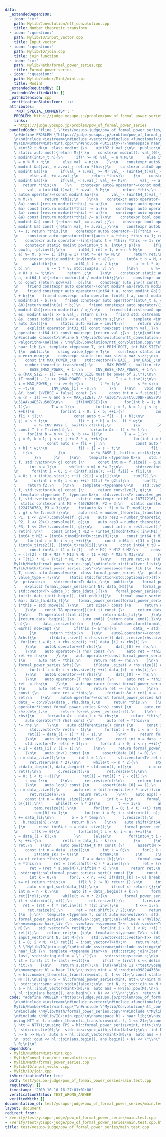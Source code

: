 ```yaml
---
data:
  _extendedDependsOn:
  - icon: ':x:'
    path: Mylib/Convolution/ntt_convolution.cpp
    title: Number theoretic transform
  - icon: ':question:'
    path: Mylib/IO/input_vector.cpp
    title: Input vector
  - icon: ':question:'
    path: Mylib/IO/join.cpp
    title: join function
  - icon: ':x:'
    path: Mylib/Math/formal_power_series.cpp
    title: Formal power series
  - icon: ':question:'
    path: Mylib/Number/Mint/mint.cpp
    title: Modint
  _extendedRequiredBy: []
  _extendedVerifiedWith: []
  _pathExtension: cpp
  _verificationStatusIcon: ':x:'
  attributes:
    '*NOT_SPECIAL_COMMENTS*': ''
    PROBLEM: https://judge.yosupo.jp/problem/pow_of_formal_power_series
    links:
    - https://judge.yosupo.jp/problem/pow_of_formal_power_series
  bundledCode: "#line 1 \"test/yosupo-judge/pow_of_formal_power_series/main.test.cpp\"\
    \n#define PROBLEM \"https://judge.yosupo.jp/problem/pow_of_formal_power_series\"\
    \n\n#include <iostream>\n#include <vector>\n#include <functional>\n#line 3 \"\
    Mylib/Number/Mint/mint.cpp\"\n#include <utility>\n\nnamespace haar_lib {\n  template\
    \ <int32_t M>\n  class modint {\n    uint32_t val_;\n\n  public:\n    constexpr\
    \ static auto mod(){return M;}\n\n    constexpr modint(): val_(0){}\n    constexpr\
    \ modint(int64_t n){\n      if(n >= M) val_ = n % M;\n      else if(n < 0) val_\
    \ = n % M + M;\n      else val_ = n;\n    }\n\n    constexpr auto& operator=(const\
    \ modint &a){val_ = a.val_; return *this;}\n    constexpr auto& operator+=(const\
    \ modint &a){\n      if(val_ + a.val_ >= M) val_ = (uint64_t)val_ + a.val_ - M;\n\
    \      else val_ += a.val_;\n      return *this;\n    }\n    constexpr auto& operator-=(const\
    \ modint &a){\n      if(val_ < a.val_) val_ += M;\n      val_ -= a.val_;\n   \
    \   return *this;\n    }\n    constexpr auto& operator*=(const modint &a){\n \
    \     val_ = (uint64_t)val_ * a.val_ % M;\n      return *this;\n    }\n    constexpr\
    \ auto& operator/=(const modint &a){\n      val_ = (uint64_t)val_ * a.inv().val_\
    \ % M;\n      return *this;\n    }\n\n    constexpr auto operator+(const modint\
    \ &a) const {return modint(*this) += a;}\n    constexpr auto operator-(const modint\
    \ &a) const {return modint(*this) -= a;}\n    constexpr auto operator*(const modint\
    \ &a) const {return modint(*this) *= a;}\n    constexpr auto operator/(const modint\
    \ &a) const {return modint(*this) /= a;}\n\n    constexpr bool operator==(const\
    \ modint &a) const {return val_ == a.val_;}\n    constexpr bool operator!=(const\
    \ modint &a) const {return val_ != a.val_;}\n\n    constexpr auto& operator++(){*this\
    \ += 1; return *this;}\n    constexpr auto& operator--(){*this -= 1; return *this;}\n\
    \n    constexpr auto operator++(int){auto t = *this; *this += 1; return t;}\n\
    \    constexpr auto operator--(int){auto t = *this; *this -= 1; return t;}\n\n\
    \    constexpr static modint pow(int64_t n, int64_t p){\n      if(p < 0) return\
    \ pow(n, -p).inv();\n\n      int64_t ret = 1, e = n % M;\n      for(; p; (e *=\
    \ e) %= M, p >>= 1) if(p & 1) (ret *= e) %= M;\n      return ret;\n    }\n\n \
    \   constexpr static modint inv(int64_t a){\n      int64_t b = M, u = 1, v = 0;\n\
    \n      while(b){\n        int64_t t = a / b;\n        a -= t * b; std::swap(a,\
    \ b);\n        u -= t * v; std::swap(u, v);\n      }\n\n      u %= M;\n      if(u\
    \ < 0) u += M;\n\n      return u;\n    }\n\n    constexpr static auto frac(int64_t\
    \ a, int64_t b){return modint(a) / modint(b);}\n\n    constexpr auto pow(int64_t\
    \ p) const {return pow(val_, p);}\n    constexpr auto inv() const {return inv(val_);}\n\
    \n    friend constexpr auto operator-(const modint &a){return modint(M - a.val_);}\n\
    \n    friend constexpr auto operator+(int64_t a, const modint &b){return modint(a)\
    \ + b;}\n    friend constexpr auto operator-(int64_t a, const modint &b){return\
    \ modint(a) - b;}\n    friend constexpr auto operator*(int64_t a, const modint\
    \ &b){return modint(a) * b;}\n    friend constexpr auto operator/(int64_t a, const\
    \ modint &b){return modint(a) / b;}\n\n    friend std::istream& operator>>(std::istream\
    \ &s, modint &a){s >> a.val_; return s;}\n    friend std::ostream& operator<<(std::ostream\
    \ &s, const modint &a){s << a.val_; return s;}\n\n    template <int N>\n    static\
    \ auto div(){\n      static auto value = inv(N);\n      return value;\n    }\n\
    \n    explicit operator int32_t() const noexcept {return val_;}\n    explicit\
    \ operator int64_t() const noexcept {return val_;}\n  };\n}\n#line 3 \"Mylib/Convolution/ntt_convolution.cpp\"\
    \n#include <cassert>\n#line 5 \"Mylib/Convolution/ntt_convolution.cpp\"\n#include\
    \ <algorithm>\n#line 7 \"Mylib/Convolution/ntt_convolution.cpp\"\n\nnamespace\
    \ haar_lib {\n  template <typename T, int PRIM_ROOT, int MAX_SIZE>\n  class number_theoretic_transform\
    \ {\n  public:\n    using value_type = T;\n    constexpr static int primitive_root\
    \ = PRIM_ROOT;\n    constexpr static int max_size = MAX_SIZE;\n\n  private:\n\
    \    const int MAX_POWER_;\n    std::vector<T> BASE_, INV_BASE_;\n\n  public:\n\
    \    number_theoretic_transform():\n      MAX_POWER_(__builtin_ctz(MAX_SIZE)),\n\
    \      BASE_(MAX_POWER_ + 1),\n      INV_BASE_(MAX_POWER_ + 1)\n    {\n      static_assert((MAX_SIZE\
    \ & (MAX_SIZE - 1)) == 0, \"MAX_SIZE must be power of 2.\");\n\n      T t = T::pow(PRIM_ROOT,\
    \ (T::mod() - 1) >> (MAX_POWER_ + 2));\n      T s = t.inv();\n\n      for(int\
    \ i = MAX_POWER_; --i >= 0;){\n        t *= t;\n        s *= s;\n        BASE_[i]\
    \ = -t;\n        INV_BASE_[i] = -s;\n      }\n    }\n\n    void run(std::vector<T>\
    \ &f, bool INVERSE = false) const {\n      const int n = f.size();\n      assert((n\
    \ & (n - 1)) == 0 and n <= MAX_SIZE); // \u30C7\u30FC\u30BF\u6570\u306F2\u306E\
    \u51AA\u4E57\u500B\n\n      if(INVERSE){\n        for(int b = 1; b < n; b <<=\
    \ 1){\n          T w = 1;\n          for(int j = 0, k = 1; j < n; j += 2 * b,\
    \ ++k){\n            for(int i = 0; i < b; ++i){\n              const auto s =\
    \ f[i + j];\n              const auto t = f[i + j + b];\n\n              f[i +\
    \ j] = s + t;\n              f[i + j + b] = (s - t) * w;\n            }\n    \
    \        w *= INV_BASE_[__builtin_ctz(k)];\n          }\n        }\n\n       \
    \ const T t = T::inv(n);\n        for(auto &x : f) x *= t;\n      }else{\n   \
    \     for(int b = n >> 1; b; b >>= 1){\n          T w = 1;\n          for(int\
    \ j = 0, k = 1; j < n; j += 2 * b, ++k){\n            for(int i = 0; i < b; ++i){\n\
    \              const auto s = f[i + j];\n              const auto t = f[i + j\
    \ + b] * w;\n\n              f[i + j] = s + t;\n              f[i + j + b] = s\
    \ - t;\n            }\n            w *= BASE_[__builtin_ctz(k)];\n          }\n\
    \        }\n      }\n    }\n\n    template <typename U>\n    std::vector<T> convolve(std::vector<U>\
    \ f, std::vector<U> g) const {\n      const int m = f.size() + g.size() - 1;\n\
    \      int n = 1;\n      while(n < m) n *= 2;\n\n      std::vector<T> f2(n), g2(n);\n\
    \n      for(int i = 0; i < (int)f.size(); ++i) f2[i] = f[i];\n      for(int i\
    \ = 0; i < (int)g.size(); ++i) g2[i] = g[i];\n\n      run(f2);\n      run(g2);\n\
    \n      for(int i = 0; i < n; ++i) f2[i] *= g2[i];\n      run(f2, true);\n\n \
    \     return f2;\n    }\n\n    template <typename U>\n    std::vector<T> operator()(std::vector<U>\
    \ f, std::vector<U> g) const {\n      return convolve(f, g);\n    }\n  };\n\n\
    \  template <typename T, typename U>\n  std::vector<T> convolve_general_mod(std::vector<U>\
    \ f, std::vector<U> g){\n    static constexpr int M1 = 167772161, P1 = 3;\n  \
    \  static constexpr int M2 = 469762049, P2 = 3;\n    static constexpr int M3 =\
    \ 1224736769, P3 = 3;\n\n    for(auto &x : f) x %= T::mod();\n    for(auto &x\
    \ : g) x %= T::mod();\n\n    auto res1 = number_theoretic_transform<modint<M1>,\
    \ P1, 1 << 20>().convolve(f, g);\n    auto res2 = number_theoretic_transform<modint<M2>,\
    \ P2, 1 << 20>().convolve(f, g);\n    auto res3 = number_theoretic_transform<modint<M3>,\
    \ P3, 1 << 20>().convolve(f, g);\n\n    const int n = res1.size();\n\n    std::vector<T>\
    \ ret(n);\n\n    const int64_t M12 = (int64_t)modint<M2>::inv(M1);\n    const\
    \ int64_t M13 = (int64_t)modint<M3>::inv(M1);\n    const int64_t M23 = (int64_t)modint<M3>::inv(M2);\n\
    \n    for(int i = 0; i < n; ++i){\n      const int64_t r[3] = {(int64_t)res1[i],\
    \ (int64_t)res2[i], (int64_t)res3[i]};\n\n      const int64_t t0 = r[0] % M1;\n\
    \      const int64_t t1 = (r[1] - t0 + M2) * M12 % M2;\n      const int64_t t2\
    \ = ((r[2] - t0 + M3) * M13 % M3 - t1 + M3) * M23 % M3;\n\n      ret[i] = T(t0)\
    \ + T(t1) * M1 + T(t2) * M1 * M2;\n    }\n\n    return ret;\n  }\n}\n#line 4 \"\
    Mylib/Math/formal_power_series.cpp\"\n#include <initializer_list>\n#line 6 \"\
    Mylib/Math/formal_power_series.cpp\"\n\nnamespace haar_lib {\n  template <typename\
    \ T, const auto &convolve>\n  class formal_power_series {\n  public:\n    using\
    \ value_type = T;\n\n    static std::function<std::optional<T>(T)> get_sqrt;\n\
    \n  private:\n    std::vector<T> data_;\n\n  public:\n    formal_power_series(){}\n\
    \    explicit formal_power_series(int N): data_(N){}\n    formal_power_series(const\
    \ std::vector<T> &data_): data_(data_){}\n    formal_power_series(std::initializer_list<T>\
    \ init): data_(init.begin(), init.end()){}\n    formal_power_series(const formal_power_series\
    \ &a): data_(a.data_){}\n    formal_power_series(formal_power_series &&a) noexcept\
    \ {*this = std::move(a);}\n\n    int size() const {\n      return data_.size();\n\
    \    }\n\n    const T& operator[](int i) const {\n      return data_[i];\n   \
    \ }\n\n    T& operator[](int i){\n      return data_[i];\n    }\n\n    auto begin()\
    \ {return data_.begin();}\n    auto end() {return data_.end();}\n\n    void resize(int\
    \ n){\n      data_.resize(n);\n    }\n\n    auto& operator=(formal_power_series\
    \ &&rhs) noexcept {\n      if(this != &rhs){\n        data_ = std::move(rhs.data_);\n\
    \      }\n      return *this;\n    }\n\n    auto& operator+=(const formal_power_series\
    \ &rhs){\n      if(data_.size() < rhs.size()) data_.resize(rhs.size());\n    \
    \  for(int i = 0; i < rhs.size(); ++i) data_[i] += rhs[i];\n      return *this;\n\
    \    }\n\n    auto& operator+=(T rhs){\n      data_[0] += rhs;\n      return *this;\n\
    \    }\n\n    auto operator+(T rhs) const {\n      auto ret = *this;\n      return\
    \ ret += rhs;\n    }\n\n    auto operator+(const formal_power_series &rhs) const\
    \ {\n      auto ret = *this;\n      return ret += rhs;\n    }\n\n    auto& operator-=(const\
    \ formal_power_series &rhs){\n      if(data_.size() < rhs.size()) data_.resize(rhs.size());\n\
    \      for(int i = 0; i < rhs.size(); ++i) data_[i] -= rhs[i];\n      return *this;\n\
    \    }\n\n    auto& operator-=(T rhs){\n      data_[0] -= rhs;\n      return *this;\n\
    \    }\n\n    auto operator-(T rhs) const {\n      auto ret = *this;\n      return\
    \ ret -= rhs;\n    }\n\n    auto operator-(const formal_power_series &rhs) const\
    \ {\n      auto ret = *this;\n      return ret -= rhs;\n    }\n\n    auto operator-()\
    \ const {\n      auto ret = *this;\n      for(auto &x : ret) x = -x;\n      return\
    \ ret;\n    }\n\n    auto& operator*=(const formal_power_series &rhs){\n     \
    \ data_ = convolve(data_, rhs.data_);\n      return *this;\n    }\n\n    auto\
    \ operator*(const formal_power_series &rhs) const {\n      auto ret = convolve(data_,\
    \ rhs.data_);\n      return formal_power_series(ret);\n    }\n\n    auto& operator*=(T\
    \ rhs){\n      for(auto &x : data_) x *= rhs;\n      return *this;\n    }\n\n\
    \    auto operator*(T rhs) const {\n      auto ret = *this;\n      return ret\
    \ *= rhs;\n    }\n\n    auto differentiate() const {\n      const int n = data_.size();\n\
    \      std::vector<T> ret(n - 1);\n      for(int i = 0; i < n - 1; ++i){\n   \
    \     ret[i] = data_[i + 1] * (i + 1);\n      }\n\n      return formal_power_series(ret);\n\
    \    }\n\n    auto integrate() const {\n      const int n = data_.size();\n  \
    \    std::vector<T> ret(n + 1);\n      for(int i = 0; i < n; ++i){\n        ret[i\
    \ + 1] = data_[i] / (i + 1);\n      }\n\n      return formal_power_series(ret);\n\
    \    }\n\n    auto inv() const {\n      assert(data_[0] != 0);\n      const int\
    \ n = data_.size();\n\n      int t = 1;\n      std::vector<T> ret = {data_[0].inv()};\n\
    \      ret.reserve(n * 2);\n\n      while(t <= n * 2){\n        std::vector<T>\
    \ c(data_.begin(), data_.begin() + std::min(t, n));\n        c = convolve(c, convolve(ret,\
    \ ret));\n\n        c.resize(t);\n        ret.resize(t);\n\n        for(int i\
    \ = 0; i < t; ++i){\n          ret[i] = ret[i] * 2 - c[i];\n        }\n\n    \
    \    t <<= 1;\n      }\n\n      ret.resize(n);\n\n      return formal_power_series(ret);\n\
    \    }\n\n    auto log() const {\n      assert(data_[0] == 1);\n      const int\
    \ n = data_.size();\n      auto ret = (differentiate() * inv()).integrate();\n\
    \      ret.resize(n);\n      return ret;\n    }\n\n    auto exp() const {\n  \
    \    const int n = data_.size();\n\n      int t = 1;\n      formal_power_series\
    \ b({1});\n\n      while(t <= n * 2){\n        t <<= 1;\n        auto temp = b.log();\n\
    \        temp.resize(t);\n\n        for(int i = 0; i < t; ++i) temp[i] = -temp[i];\n\
    \        temp[0] += 1;\n        for(int i = 0; i < std::min(t, n); ++i) temp[i]\
    \ += data_[i];\n\n        b = b * temp;\n        b.resize(t);\n      }\n\n   \
    \   b.resize(n);\n\n      return b;\n    }\n\n    auto shift(int64_t k) const\
    \ {\n      const int64_t n = data_.size();\n      formal_power_series ret(n);\n\
    \n      if(k >= 0){\n        for(int64_t i = k; i < n; ++i){\n          ret[i]\
    \ = data_[i - k];\n        }\n      }else{\n        for(int64_t i = 0; i < n +\
    \ k; ++i){\n          ret[i] = data_[i - k];\n        }\n      }\n\n      return\
    \ ret;\n    }\n\n    auto pow(int64_t M) const {\n      assert(M >= 0);\n\n  \
    \    const int n = data_.size();\n      int k = 0;\n      for(; k < n; ++k){\n\
    \        if(data_[k] != 0){\n          break;\n        }\n      }\n\n      if(k\
    \ >= n) return *this;\n\n      T a = data_[k];\n\n      formal_power_series ret\
    \ = *this;\n      ret = (ret.shift(-k)) * a.inv();\n      ret = (ret.log() * (T)M).exp();\n\
    \      ret = (ret * a.pow(M)).shift(M * k);\n\n      return ret;\n    }\n\n  \
    \  std::optional<formal_power_series> sqrt() const {\n      const int n = data_.size();\n\
    \      int k = 0;\n      for(; k < n; ++k) if(data_[k] != 0) break;\n\n      if(k\
    \ >= n) return *this;\n      if(k % 2 != 0) return {};\n\n      int t = 1;\n \
    \     auto x = get_sqrt(data_[k]);\n\n      if(not x) return {};\n\n      const\
    \ int m = n - k;\n\n      auto it = data_.begin() + k;\n      formal_power_series\
    \ ret({*x});\n\n      while(t <= m * 2){\n        formal_power_series f(std::vector(it,\
    \ it + std::min(t, m)));\n        ret.resize(t);\n        f.resize(t);\n     \
    \   ret = (ret + f * ret.inv()) * T(2).inv();\n        t <<= 1;\n      }\n\n \
    \     ret.resize(n);\n      ret = ret.shift(k / 2);\n\n      return ret;\n   \
    \ }\n  };\n\n  template <typename T, const auto &convolve>\n  std::function<std::optional<T>(T)>\
    \ formal_power_series<T, convolve>::get_sqrt;\n}\n#line 4 \"Mylib/IO/input_vector.cpp\"\
    \n\nnamespace haar_lib {\n  template <typename T>\n  std::vector<T> input_vector(int\
    \ N){\n    std::vector<T> ret(N);\n    for(int i = 0; i < N; ++i) std::cin >>\
    \ ret[i];\n    return ret;\n  }\n\n  template <typename T>\n  std::vector<std::vector<T>>\
    \ input_vector(int N, int M){\n    std::vector<std::vector<T>> ret(N);\n    for(int\
    \ i = 0; i < N; ++i) ret[i] = input_vector<T>(M);\n    return ret;\n  }\n}\n#line\
    \ 3 \"Mylib/IO/join.cpp\"\n#include <sstream>\n#include <string>\n\nnamespace\
    \ haar_lib {\n  template <typename Iter>\n  std::string join(Iter first, Iter\
    \ last, std::string delim = \" \"){\n    std::stringstream s;\n\n    for(auto\
    \ it = first; it != last; ++it){\n      if(it != first) s << delim;\n      s <<\
    \ *it;\n    }\n\n    return s.str();\n  }\n}\n#line 11 \"test/yosupo-judge/pow_of_formal_power_series/main.test.cpp\"\
    \n\nnamespace hl = haar_lib;\n\nusing mint = hl::modint<998244353>;\nusing NTT\
    \ = hl::number_theoretic_transform<mint, 3, 1 << 21>;\nconst static auto ntt =\
    \ NTT();\nusing FPS = hl::formal_power_series<mint, ntt>;\n\nint main(){\n  std::cin.tie(0);\n\
    \  std::ios::sync_with_stdio(false);\n\n  int N, M; std::cin >> N >> M;\n  auto\
    \ a = hl::input_vector<mint>(N);\n  auto ans = FPS(a).pow(M);\n\n  std::cout <<\
    \ hl::join(ans.begin(), ans.begin() + N) << \"\\n\";\n\n  return 0;\n}\n"
  code: "#define PROBLEM \"https://judge.yosupo.jp/problem/pow_of_formal_power_series\"\
    \n\n#include <iostream>\n#include <vector>\n#include <functional>\n#include \"\
    Mylib/Number/Mint/mint.cpp\"\n#include \"Mylib/Convolution/ntt_convolution.cpp\"\
    \n#include \"Mylib/Math/formal_power_series.cpp\"\n#include \"Mylib/IO/input_vector.cpp\"\
    \n#include \"Mylib/IO/join.cpp\"\n\nnamespace hl = haar_lib;\n\nusing mint = hl::modint<998244353>;\n\
    using NTT = hl::number_theoretic_transform<mint, 3, 1 << 21>;\nconst static auto\
    \ ntt = NTT();\nusing FPS = hl::formal_power_series<mint, ntt>;\n\nint main(){\n\
    \  std::cin.tie(0);\n  std::ios::sync_with_stdio(false);\n\n  int N, M; std::cin\
    \ >> N >> M;\n  auto a = hl::input_vector<mint>(N);\n  auto ans = FPS(a).pow(M);\n\
    \n  std::cout << hl::join(ans.begin(), ans.begin() + N) << \"\\n\";\n\n  return\
    \ 0;\n}\n"
  dependsOn:
  - Mylib/Number/Mint/mint.cpp
  - Mylib/Convolution/ntt_convolution.cpp
  - Mylib/Math/formal_power_series.cpp
  - Mylib/IO/input_vector.cpp
  - Mylib/IO/join.cpp
  isVerificationFile: true
  path: test/yosupo-judge/pow_of_formal_power_series/main.test.cpp
  requiredBy: []
  timestamp: '2020-10-10 16:27:01+09:00'
  verificationStatus: TEST_WRONG_ANSWER
  verifiedWith: []
documentation_of: test/yosupo-judge/pow_of_formal_power_series/main.test.cpp
layout: document
redirect_from:
- /verify/test/yosupo-judge/pow_of_formal_power_series/main.test.cpp
- /verify/test/yosupo-judge/pow_of_formal_power_series/main.test.cpp.html
title: test/yosupo-judge/pow_of_formal_power_series/main.test.cpp
---
```

